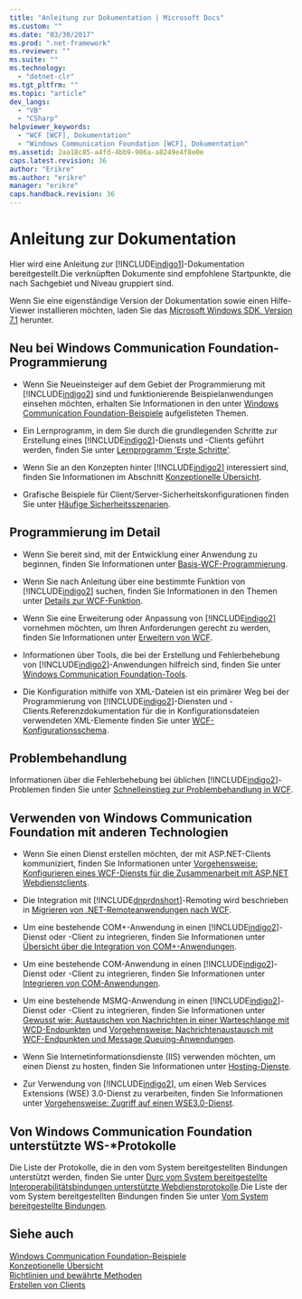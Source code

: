 ```yaml
---
title: "Anleitung zur Dokumentation | Microsoft Docs"
ms.custom: ""
ms.date: "03/30/2017"
ms.prod: ".net-framework"
ms.reviewer: ""
ms.suite: ""
ms.technology: 
  - "dotnet-clr"
ms.tgt_pltfrm: ""
ms.topic: "article"
dev_langs: 
  - "VB"
  - "CSharp"
helpviewer_keywords: 
  - "WCF [WCF], Dokumentation"
  - "Windows Communication Foundation [WCF], Dokumentation"
ms.assetid: 2aa18c85-a4fd-4bb9-986a-a8249e4f8e0e
caps.latest.revision: 36
author: "Erikre"
ms.author: "erikre"
manager: "erikre"
caps.handback.revision: 36
---
```

# Anleitung zur Dokumentation
Hier wird eine Anleitung zur [!INCLUDE[indigo1](../../../includes/indigo1-md.md)]\-Dokumentation bereitgestellt.Die verknüpften Dokumente sind empfohlene Startpunkte, die nach Sachgebiet und Niveau gruppiert sind.  
  
 Wenn Sie eine eigenständige Version der Dokumentation sowie einen Hilfe\-Viewer installieren möchten, laden Sie das [Microsoft Windows SDK, Version 7.1](http://go.microsoft.com/fwlink/?LinkID=194146&clcid=0x409) herunter.  
  
## Neu bei Windows Communication Foundation\-Programmierung  
  
-   Wenn Sie Neueinsteiger auf dem Gebiet der Programmierung mit [!INCLUDE[indigo2](../../../includes/indigo2-md.md)] sind und funktionierende Beispielanwendungen einsehen möchten, erhalten Sie Informationen in den unter [Windows Communication Foundation\-Beispiele](../../../docs/framework/wcf/samples/index.md) aufgelisteten Themen.  
  
-   Ein Lernprogramm, in dem Sie durch die grundlegenden Schritte zur Erstellung eines [!INCLUDE[indigo2](../../../includes/indigo2-md.md)]\-Diensts und \-Clients geführt werden, finden Sie unter [Lernprogramm 'Erste Schritte'](../../../docs/framework/wcf/getting-started-tutorial.md).  
  
-   Wenn Sie an den Konzepten hinter [!INCLUDE[indigo2](../../../includes/indigo2-md.md)] interessiert sind, finden Sie Informationen im Abschnitt [Konzeptionelle Übersicht](../../../docs/framework/wcf/conceptual-overview.md).  
  
-   Grafische Beispiele für Client\/Server\-Sicherheitskonfigurationen finden Sie unter [Häufige Sicherheitsszenarien](../../../docs/framework/wcf/feature-details/common-security-scenarios.md).  
  
## Programmierung im Detail  
  
-   Wenn Sie bereit sind, mit der Entwicklung einer Anwendung zu beginnen, finden Sie Informationen unter [Basis\-WCF\-Programmierung](../../../docs/framework/wcf/basic-wcf-programming.md).  
  
-   Wenn Sie nach Anleitung über eine bestimmte Funktion von [!INCLUDE[indigo2](../../../includes/indigo2-md.md)] suchen, finden Sie Informationen in den Themen unter [Details zur WCF\-Funktion](../../../docs/framework/wcf/feature-details/index.md).  
  
-   Wenn Sie eine Erweiterung oder Anpassung von [!INCLUDE[indigo2](../../../includes/indigo2-md.md)] vornehmen möchten, um Ihren Anforderungen gerecht zu werden, finden Sie Informationen unter [Erweitern von WCF](../../../docs/framework/wcf/extending/extending-wcf.md).  
  
-   Informationen über Tools, die bei der Erstellung und Fehlerbehebung von [!INCLUDE[indigo2](../../../includes/indigo2-md.md)]\-Anwendungen hilfreich sind, finden Sie unter [Windows Communication Foundation\-Tools](../../../docs/framework/wcf/tools.md).  
  
-   Die Konfiguration mithilfe von XML\-Dateien ist ein primärer Weg bei der Programmierung von [!INCLUDE[indigo2](../../../includes/indigo2-md.md)]\-Diensten und \-Clients.Referenzdokumentation für die in Konfigurationsdateien verwendeten XML\-Elemente finden Sie unter [WCF\-Konfigurationsschema](../../../docs/framework/configure-apps/file-schema/wcf/index.md).  
  
## Problembehandlung  
 Informationen über die Fehlerbehebung bei üblichen [!INCLUDE[indigo2](../../../includes/indigo2-md.md)]\-Problemen finden Sie unter [Schnelleinstieg zur Problembehandlung in WCF](../../../docs/framework/wcf/wcf-troubleshooting-quickstart.md).  
  
## Verwenden von Windows Communication Foundation mit anderen Technologien  
  
-   Wenn Sie einen Dienst erstellen möchten, der mit ASP.NET\-Clients kommuniziert, finden Sie Informationen unter [Vorgehensweise: Konfigurieren eines WCF\-Diensts für die Zusammenarbeit mit ASP.NET Webdienstclients](../../../docs/framework/wcf/feature-details/config-wcf-service-with-aspnet-web-service.md).  
  
-   Die Integration mit [!INCLUDE[dnprdnshort](../../../includes/dnprdnshort-md.md)]\-Remoting wird beschrieben in [Migrieren von .NET\-Remoteanwendungen nach WCF](../../../docs/framework/wcf/feature-details/migrating-net-remoting-applications-to-wcf.md).  
  
-   Um eine bestehende COM\+\-Anwendung in einen [!INCLUDE[indigo2](../../../includes/indigo2-md.md)]\-Dienst oder \-Client zu integrieren, finden Sie Informationen unter [Übersicht über die Integration von COM\+\-Anwendungen](../../../docs/framework/wcf/feature-details/integrating-with-com-plus-applications-overview.md).  
  
-   Um eine bestehende COM\-Anwendung in einen [!INCLUDE[indigo2](../../../includes/indigo2-md.md)]\-Dienst oder \-Client zu integrieren, finden Sie Informationen unter [Integrieren von COM\-Anwendungen](../../../docs/framework/wcf/feature-details/integrating-with-com-applications.md).  
  
-   Um eine bestehende MSMQ\-Anwendung in einen [!INCLUDE[indigo2](../../../includes/indigo2-md.md)]\-Dienst oder \-Client zu integrieren, finden Sie Informationen unter [Gewusst wie: Austauschen von Nachrichten in einer Warteschlange mit WCD\-Endpunkten](../../../docs/framework/wcf/feature-details/how-to-exchange-queued-messages-with-wcf-endpoints.md) und [Vorgehensweise: Nachrichtenaustausch mit WCF\-Endpunkten und Message Queuing\-Anwendungen](../../../docs/framework/wcf/feature-details/how-to-exchange-messages-with-wcf-endpoints-and-message-queuing-applications.md).  
  
-   Wenn Sie Internetinformationsdienste \(IIS\) verwenden möchten, um einen Dienst zu hosten, finden Sie Informationen unter [Hosting\-Dienste](../../../docs/framework/wcf/hosting-services.md).  
  
-   Zur Verwendung von [!INCLUDE[indigo2](../../../includes/indigo2-md.md)], um einen Web Services Extensions \(WSE\) 3.0\-Dienst zu verarbeiten, finden Sie Informationen unter [Vorgehensweise: Zugriff auf einen WSE3.0\-Dienst](../../../docs/framework/wcf/feature-details/how-to-access-a-wse-3-0-service-with-a-wcf-client.md).  
  
## Von Windows Communication Foundation unterstützte WS\-\*Protokolle  
 Die Liste der Protokolle, die in den vom System bereitgestellten Bindungen unterstützt werden, finden Sie unter [Durc vom System bereitgestellte Interoperabilitätsbindungen unterstützte Webdienstprotokolle](../../../docs/framework/wcf/feature-details/web-services-protocols-supported-by-system-provided-interoperability-bindings.md).Die Liste der vom System bereitgestellten Bindungen finden Sie unter [Vom System bereitgestellte Bindungen](../../../docs/framework/wcf/system-provided-bindings.md).  
  
## Siehe auch  
 [Windows Communication Foundation\-Beispiele](../../../docs/framework/wcf/samples/index.md)   
 [Konzeptionelle Übersicht](../../../docs/framework/wcf/conceptual-overview.md)   
 [Richtlinien und bewährte Methoden](../../../docs/framework/wcf/guidelines-and-best-practices.md)   
 [Erstellen von Clients](../../../docs/framework/wcf/building-clients.md)